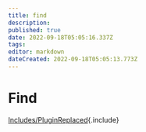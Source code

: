 ```yaml
---
title: find
description: 
published: true
date: 2022-09-18T05:05:16.337Z
tags: 
editor: markdown
dateCreated: 2022-09-18T05:05:13.773Z
---
```


# Find
[Includes/PluginReplaced](/Includes/PluginReplaced){.include}